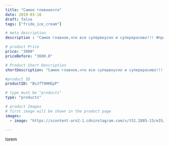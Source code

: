 ```yaml
---
title: "Самое главноечто"
date: 2019-03-18
draft: false
tags: ["fride_ice_cream"]

# meta description
description : "Самое главное,что все супервкусно и суперкрасиво!!! #праздникфестивальмороженое"

# product Price
price: "3000"
priceBefore: "3600.0"

# Product Short Description
shortDescription: "Самое главное,что все супервкусно и суперкрасиво!!! #праздникфестивальмороженое"

#product ID
productID: "BvJfT9HHEpP"

# type must be "products"
type: "products"

# product Images
# first image will be shown in the product page
images:
  - image: "https://scontent-arn2-1.cdninstagram.com/v/t51.2885-15/e35/52296502_396109527874726_173992380260359501_n.jpg?se=7&tp=1&_nc_ht=scontent-arn2-1.cdninstagram.com&_nc_cat=110&_nc_ohc=Ew0abm3yT88AX-ZtTrD&ccb=7-4&oh=2594d0a28972190ecdb7f412249fb454&oe=6085074C&ig_cache_key=MjAwMjI2OTIyMDA3MjM0NDE0Mw%3D%3D.2-ccb7-4"

---
```

lorem
